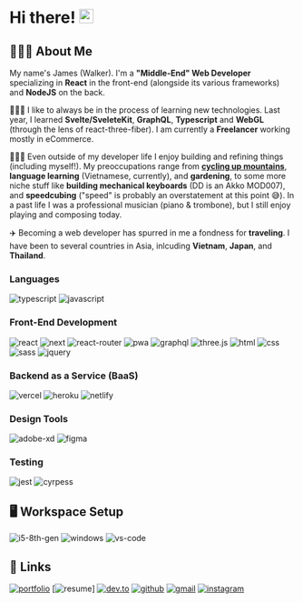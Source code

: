 # Hi there! <img src="https://media.giphy.com/media/ooFWU2tmYrrtC/giphy.gif" width="25px">

## 🚴🏽‍♀️ About Me

My name's James (Walker). I'm a **"Middle-End" Web Developer** specializing in **React** in the front-end (alongside its various frameworks) and **NodeJS** on the back.

👨🏽‍🎓 I like to always be in the process of learning new technologies. Last year, I learned **Svelte/SveleteKit**, **GraphQL**, **Typescript** and **WebGL** (through the lens of react-three-fiber). I am currently a **Freelancer** working mostly in eCommerce.

🤸🏽‍♂️ Even outside of my developer life I enjoy building and refining things (including myself!). My preoccupations range from [**cycling up mountains**](https://www.strava.com/athletes/379856), **language learning** (Vietnamese, currently), and **gardening**, to some more niche stuff like **building mechanical keyboards** (DD is an Akko MOD007), and **speedcubing** ("speed" is probably an overstatement at this point 😅). 
In a past life I was a professional musician (piano & trombone), but I still enjoy playing and composing today.


✈️ Becoming a web developer has spurred in me a fondness for **traveling**. I have been to several countries in Asia, inlcuding **Vietnam**, **Japan**, and **Thailand**.



### Languages

![typescript](https://img.shields.io/badge/TypeScript-3178C6?style=for-the-badge&logo=typescript&logoColor=white)
![javascript](https://img.shields.io/badge/JavaScript-323330?style=for-the-badge&logo=javascript&logoColor=F7DF1E)

### Front-End Development

![react](https://img.shields.io/badge/React-20232A?style=for-the-badge&logo=react&logoColor=61DAFB)
![next](https://img.shields.io/badge/Next-000000?style=for-the-badge&logo=nextdotjs&logoColor=FFFFFF)
![react-router](https://img.shields.io/badge/React_Router-CA4245?style=for-the-badge&logo=react-router&logoColor=white)
![pwa](https://img.shields.io/badge/Progressive_Web_App-4285F4?style=for-the-badge&logo=googlechrome&logoColor=white)
![graphql](https://img.shields.io/badge/GraphQL-E434AA?style=for-the-badge&logo=graphql&logoColor=white)
![three.js](https://img.shields.io/badge/Three.js-000000?style=for-the-badge&logo=three.js&logoColor=white)
![html](https://img.shields.io/badge/HTML5-E34F26?style=for-the-badge&logo=html5&logoColor=white)
![css](https://img.shields.io/badge/CSS3-1572B6?style=for-the-badge&logo=css3&logoColor=white)
![sass](https://img.shields.io/badge/SASS-CC6699?style=for-the-badge&logo=sass&logoColor=white)
![jquery](https://img.shields.io/badge/jQuery-0769AD?style=for-the-badge&logo=jquery&logoColor=white)


### Backend as a Service (BaaS)

![vercel](https://img.shields.io/badge/Vercel-000000?style=for-the-badge&logo=Vercel&logoColor=white)
![heroku](https://img.shields.io/badge/Heroku-430098?style=for-the-badge&logo=heroku&logoColor=white)
![netlify](https://img.shields.io/badge/Netlify-00C7B7?style=for-the-badge&logo=netlify&logoColor=white)


### Design Tools

![adobe-xd](https://img.shields.io/badge/adobe_xd-470137?style=for-the-badge&logo=adobe-xd&logoColor=white)
![figma](https://img.shields.io/badge/figma-000000?style=for-the-badge&logo=figma&logoColor=white)


### Testing

![jest](https://img.shields.io/badge/Jest-C21325?style=for-the-badge&logo=jest&logoColor=white)
![cyrpess](https://img.shields.io/badge/Cypress-C21325?style=for-the-badge&logo=cypress&logoColor=white)


## 🖥️ Workspace Setup

![i5-8th-gen](https://img.shields.io/badge/Intel-Core_i5_8th-0071C5?style=for-the-badge&logo=intel&logoColor=white)
![windows](https://img.shields.io/badge/Windows_10-0078D6?style=for-the-badge&logo=windows&logoColor=white)
![vs-code](https://img.shields.io/badge/VS_Code-007ACC?style=for-the-badge&logo=Visual-Studio-Code&logoColor=white)



## 🔗 Links

[![portfolio](https://img.shields.io/badge/Portfolio-5340ff?style=for-the-badge&logo=Google-chrome&logoColor=white)](https://jmswlkr.dev/)
[![resume](https://img.shields.io/badge/Resume-4285F4?style=for-the-badge&logo=read-the-docs&logoColor=white)]
[![dev.to](https://img.shields.io/badge/Dev.to-0A0A0A?style=for-the-badge&logo=DevdotTo&logoColor=white)](https://dev.to/jamesmawalker)
[![github](https://img.shields.io/badge/GitHub-000000?style=for-the-badge&logo=GitHub&logoColor=white)](https://github.com/JamesMAWalker)
[![gmail](https://img.shields.io/badge/Gmail-D14836?style=for-the-badge&logo=Gmail&logoColor=white)](mailto:https://github.com/JamesMAWalker)
[![instagram](https://img.shields.io/badge/Instagram-E4405F?style=for-the-badge&logo=instagram&logoColor=white)](https://www.instagram.com/phronetic27/)
